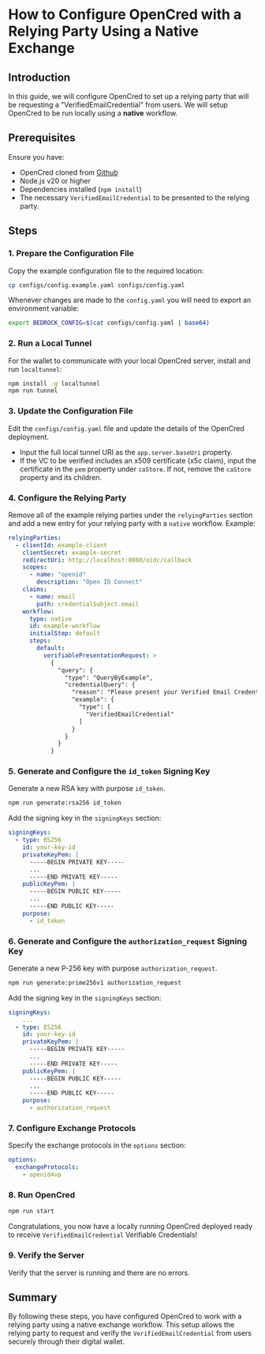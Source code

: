 # How to Configure OpenCred with a Relying Party Using a Native Exchange

## Introduction

In this guide, we will configure OpenCred to set up a relying party that will be
requesting a "VerifiedEmailCredential" from users. We will setup OpenCred to be
run locally using a **native** workflow.

## Prerequisites

Ensure you have:

- OpenCred cloned from [Github](https://github.com/stateofca/opencred)
- Node.js v20 or higher
- Dependencies installed (`npm install`)
- The necessary `VerifiedEmailCredential` to be presented to the relying party.

## Steps

### 1. Prepare the Configuration File

Copy the example configuration file to the required location:

```sh
cp configs/config.example.yaml configs/config.yaml
```

Whenever changes are made to the `config.yaml` you will need to export an
environment variable:

```sh
export BEDROCK_CONFIG=$(cat configs/config.yaml | base64)
```

### 2. Run a Local Tunnel

For the wallet to communicate with your local OpenCred server, install and run
`localtunnel`:

```sh
npm install -g localtunnel
npm run tunnel
```

### 3. Update the Configuration File

Edit the `configs/config.yaml` file and update the details of the
OpenCred deployment.

- Input the full local tunnel URI as the `app.server.baseUri` property.
- If the VC to be verified includes an x509 certificate (x5c claim), input the
certificate in the `pem` property under `caStore`. If not, remove the `caStore`
property and its children.

### 4. Configure the Relying Party

Remove all of the example relying parties under the `relyingParties` section and
add a new entry for your relying party with a `native` workflow. Example:

```yaml
relyingParties:
  - clientId: example-client
    clientSecret: example-secret
    redirectUri: http://localhost:8080/oidc/callback
    scopes:
      - name: "openid"
        description: "Open ID Connect"
    claims:
      - name: email
        path: credentialSubject.email
    workflow:
      type: native
      id: example-workflow
      initialStep: default
      steps:
        default:
          verifiablePresentationRequest: >
            {
              "query": {
                "type": "QueryByExample",
                "credentialQuery": {
                  "reason": "Please present your Verified Email Credential.",
                  "example": {
                    "type": [
                      "VerifiedEmailCredential"
                    ]
                  }
                }
              }
            }
```

### 5. Generate and Configure the `id_token` Signing Key

Generate a new RSA key with purpose `id_token`.

```sh
npm run generate:rsa256 id_token
```

Add the signing key in the `signingKeys` section:

```yaml
signingKeys:
  - type: RS256
    id: your-key-id
    privateKeyPem: |
      -----BEGIN PRIVATE KEY-----
      ...
      -----END PRIVATE KEY-----
    publicKeyPem: |
      -----BEGIN PUBLIC KEY-----
      ...
      -----END PUBLIC KEY-----
    purpose:
      - id_token
```

### 6. Generate and Configure the `authorization_request` Signing Key

Generate a new P-256 key with purpose `authorization_request`.

```sh
npm run generate:prime256v1 authorization_request
```

Add the signing key in the `signingKeys` section:

```yaml
signingKeys:
    ...
  - type: ES256
    id: your-key-id
    privateKeyPem: |
      -----BEGIN PRIVATE KEY-----
      ...
      -----END PRIVATE KEY-----
    publicKeyPem: |
      -----BEGIN PUBLIC KEY-----
      ...
      -----END PUBLIC KEY-----
    purpose:
      - authorization_request
```

### 7. Configure Exchange Protocols

Specify the exchange protocols in the `options` section:

```yaml
options:
  exchangeProtocols:
    - openid4vp
```


### 8. Run OpenCred

```sh
npm run start
```

Congratulations, you now have a locally running OpenCred deployed ready to
receive `VerifiedEmailCredential` Verifiable Credentials!

### 9. Verify the Server

Verify that the server is running and there are no errors.

## Summary

By following these steps, you have configured OpenCred to work with a relying
party using a native exchange workflow. This setup allows the relying party to
request and verify the `VerifiedEmailCredential` from users securely through
their digital wallet.
